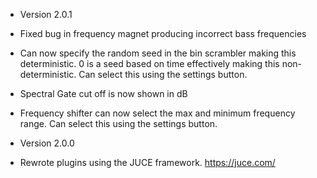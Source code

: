 - Version 2.0.1
* Fixed bug in frequency magnet producing incorrect bass frequencies

* Can now specify the random seed in the bin scrambler making this deterministic. 
0 is a seed based on time effectively making this non-deterministic.
Can select this using the settings button.

* Spectral Gate cut off is now shown in dB

* Frequency shifter can now select the max and minimum frequency range. Can select this using the settings button.



- Version 2.0.0
* Rewrote plugins using the JUCE framework. https://juce.com/